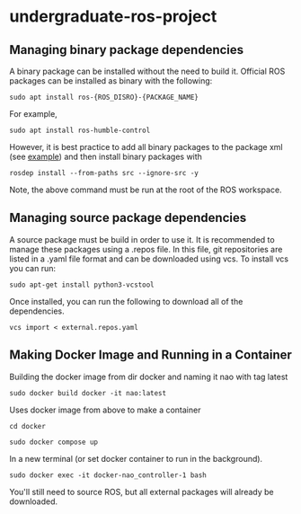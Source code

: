 # undergraduate-ros-project 

  
## Managing binary package dependencies 
A binary package can be installed without the need to build it. Official ROS packages can be installed as binary with the following: 
``` 
sudo apt install ros-{ROS_DISRO}-{PACKAGE_NAME} 
``` 
For example,   
``` 
sudo apt install ros-humble-control 
``` 
However, it is best practice to add all binary packages to the package xml (see [example](https://docs.ros.org/en/foxy/Tutorials/Beginner-Client-Libraries/Creating-Your-First-ROS2-Package.html#customize-package-xml)) and then install binary packages with  
``` 
rosdep install --from-paths src --ignore-src -y 
``` 
Note, the above command must be run at the root of the ROS workspace. 

  
## Managing source package dependencies 
A source package must be build in order to use it. It is recommended to manage these packages using a .repos file. In this file, git repositories are listed in a .yaml file format and can be downloaded using vcs. To install vcs you can run: 
``` 
sudo apt-get install python3-vcstool 
``` 
Once installed, you can run the following to download all of the dependencies. 
``` 
vcs import < external.repos.yaml 
``` 
## Making Docker Image and Running in a Container
Building the docker image from dir docker and naming it nao with tag latest
```
sudo docker build docker -it nao:latest
```

Uses docker image from above to make a container
```
cd docker
```
```
sudo docker compose up
```

 In a new terminal (or set docker container to run in the background).
```
sudo docker exec -it docker-nao_controller-1 bash
```
You'll still need to source ROS, but all external packages will already be downloaded.

